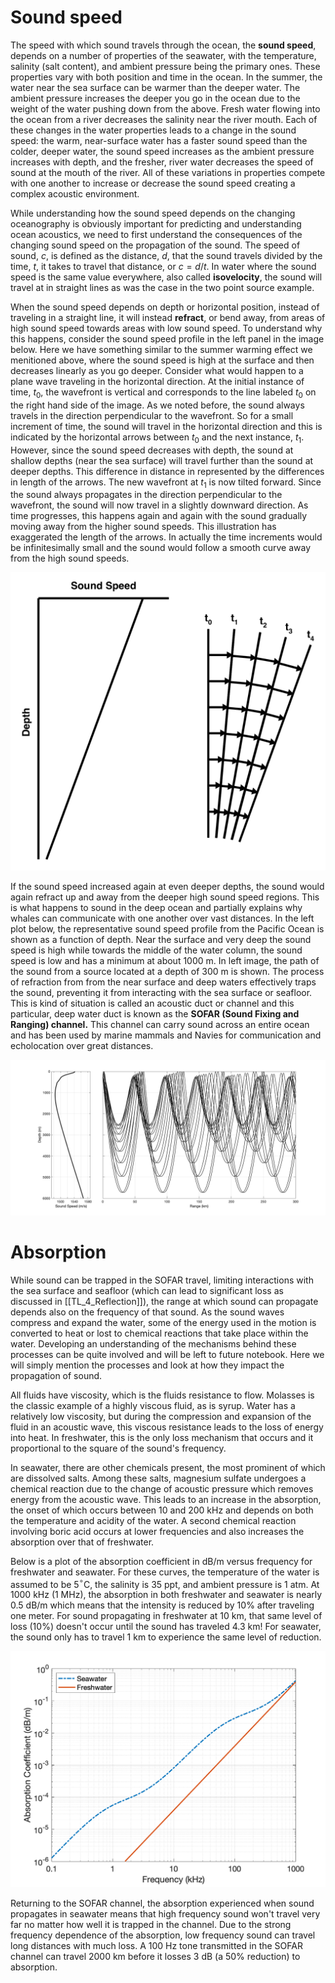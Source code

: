  
# Sound speed

The speed with which sound travels through the ocean, the **sound speed**, depends on a number of properties of the seawater, with the temperature, salinity (salt content), and ambient pressure being the primary ones. These properties vary with both position and time in the ocean. In the summer, the water near the sea surface can be warmer than the deeper water. The ambient pressure increases the deeper you go in the ocean due to the weight of the water pushing down from the above. Fresh water flowing into the ocean from a river decreases the salinity near the river mouth. Each of these changes in the water properties leads to a change in the sound speed: the warm, near-surface water has a faster sound speed than the colder, deeper water, the sound speed increases as the ambient pressure increases with depth, and the fresher, river water decreases the speed of sound at the mouth of the river. All of these variations in properties compete with one another to increase or decrease the sound speed creating a complex acoustic environment.

While understanding how the sound speed depends on the changing oceanography is obviously important for predicting and understanding ocean acoustics, we need to first understand the consequences of the changing sound speed on the propagation of the sound. The speed of sound, $c$, is defined as the distance, $d$, that the sound travels divided by the time, $t$, it takes to travel that distance, or $c = d/t$. In water where the sound speed is the same value everywhere, also called **isovelocity**, the sound will travel at in straight lines as was the case in the two point source example.

When the sound speed depends on depth or horizontal position, instead of traveling in a straight line, it will instead **refract**, or bend away, from areas of high sound speed towards areas with low sound speed. To understand why this happens, consider the sound speed profile in the left panel in the image below. Here we have something similar to the summer warming effect we menitioned above, where the sound speed is high at the surface and then decreases linearly as you go deeper. Consider what would happen to a plane wave traveling in the horizontal direction.  At the initial instance of time, $t_0$, the wavefront is vertical and corresponds to the line labeled $t_0$ on the right hand side of the image. As we noted before, the sound always travels in the direction perpendicular to the wavefront. So for a small increment of time, the sound will travel in the horizontal direction and this is indicated by the horizontal arrows between $t_0$ and the next instance, $t_1$. However, since the sound speed decreases with depth, the sound at shallow depths (near the sea surface) will travel further than the sound at deeper depths. This difference in distance in represented by the differences in length of the arrows. The new wavefront at $t_1$ is now tilted forward. Since the sound always propagates in the direction perpendicular to the wavefront, the sound will now travel in a slightly downward direction. As time progresses, this happens again and again with the sound gradually moving away from the higher sound speeds. This illustration has exaggerated the length of the arrows. In actually the time increments would be infinitesimally small and the sound would follow a smooth curve away from the high sound speeds.

![Refraction_illustration](../images/Refraction_illustration.png)

If the sound speed increased again at even deeper depths, the sound would again refract up and away from the deeper high sound speed regions. This is what happens to sound in the deep ocean and partially explains why whales can communicate with one another over vast distances. In the left plot below, the representative sound speed profile from the Pacific Ocean is shown as a function of depth. Near the surface and very deep the sound speed is high while towards the middle of the water column, the sound speed is low and has a minimum at about 1000 m. In left image, the path of the sound from a source located at a depth of 300 m is shown. The process of refraction from from the near surface and deep waters effectively traps the sound, preventing it from interacting with the sea surface or seafloor. This is kind of situation is called an acoustic duct or channel and this particular, deep water duct is known as the **SOFAR (Sound Fixing and Ranging) channel.** This channel can carry sound across an entire ocean and has been used by marine mammals and Navies for communication and echolocation over great distances.

![Deep water propagation example](../images/Deep_water_propagation_example.png)


# Absorption

While sound can be trapped in the SOFAR travel, limiting interactions with the sea surface and seafloor (which can lead to significant loss as discussed in [[TL_4_Reflection]]), the range at which sound can propagate depends also on the frequency of that sound. As the sound waves compress and expand the water, some of the energy used in the motion is converted to heat or lost to chemical reactions that take place within the water. Developing an understanding of the mechanisms behind these processes can be quite involved and will be left to future notebook. Here we will simply mention the processes and look at how they impact the propagation of sound.

All fluids have viscosity, which is the fluids resistance to flow. Molasses is the classic example of a highly viscous fluid, as is syrup. Water has a relatively low viscosity, but during the compression and expansion of the fluid in an acoustic wave, this viscous resistance leads to the loss of energy into heat. In freshwater, this is the only loss mechanism that occurs and it proportional to the square of the sound's frequency. 

In seawater, there are other chemicals present, the most prominent of which are dissolved salts. Among these salts, magnesium sulfate undergoes a chemical reaction due to the change of acoustic pressure which removes energy from the acoustic wave. This leads to an increase in the absorption, the onset of which occurs between 10 and 200 kHz and depends on both the temperature and acidity of the water. A second chemical reaction involving boric acid occurs at lower frequencies and also increases the absorption over that of freshwater.

Below is a plot of the absorption coefficient in dB/m versus frequency for freshwater and seawater. For these curves, the temperature of the water is assumed to be 5$^\circ$C, the salinity is 35 ppt, and ambient pressure is 1 atm. At 1000 kHz (1 MHz), the absorption in both freshwater and seawater is nearly 0.5 dB/m which means that the intensity is reduced by 10% after traveling one meter. For sound propagating in freshwater at 10 km, that same level of loss (10%) doesn't occur until the sound has traveled 4.3 km! For seawater, the sound only has to travel 1 km to experience the same level of reduction.

![absorption](../images/absorption.png)

Returning to the SOFAR channel, the absorption experienced when sound propagates in seawater means that high frequency sound won't travel very far no matter how well it is trapped in the channel. Due to the strong frequency dependence of the absorption, low frequency sound can travel long distances with much loss. A 100 Hz tone transmitted in the SOFAR channel can travel 2000 km before it losses 3 dB (a 50% reduction) to absorption.
